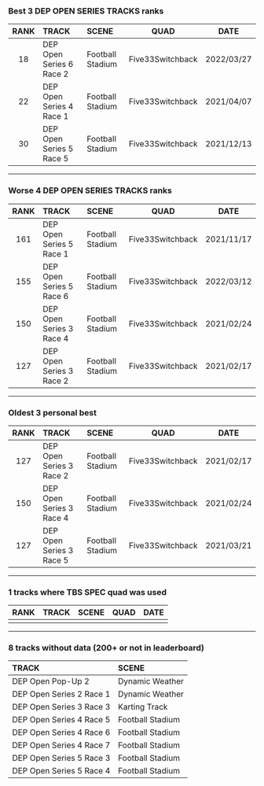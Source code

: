 ### Best 3 DEP OPEN SERIES TRACKS ranks
|RANK|TRACK|SCENE|QUAD|DATE|
|:---:|:---|:---|:---:|:---:|
|18|DEP Open Series 6 Race 2|Football Stadium|Five33Switchback|2022/03/27|
|22|DEP Open Series 4 Race 1|Football Stadium|Five33Switchback|2021/04/07|
|30|DEP Open Series 5 Race 5|Football Stadium|Five33Switchback|2021/12/13|
---
### Worse 4 DEP OPEN SERIES TRACKS ranks
|RANK|TRACK|SCENE|QUAD|DATE|
|:---:|:---|:---|:---:|:---:|
|161|DEP Open Series 5 Race 1|Football Stadium|Five33Switchback|2021/11/17|
|155|DEP Open Series 5 Race 6|Football Stadium|Five33Switchback|2022/03/12|
|150|DEP Open Series 3 Race 4|Football Stadium|Five33Switchback|2021/02/24|
|127|DEP Open Series 3 Race 2|Football Stadium|Five33Switchback|2021/02/17|
---
### Oldest 3 personal best
|RANK|TRACK|SCENE|QUAD|DATE|
|:---:|:---|:---|:---:|:---:|
|127|DEP Open Series 3 Race 2|Football Stadium|Five33Switchback|2021/02/17|
|150|DEP Open Series 3 Race 4|Football Stadium|Five33Switchback|2021/02/24|
|127|DEP Open Series 3 Race 5|Football Stadium|Five33Switchback|2021/03/21|
---
### 1 tracks where TBS SPEC quad was used
|RANK|TRACK|SCENE|QUAD|DATE|
|:---:|:---|:---|:---:|:---:|
||||||
---
### 8 tracks without data (200+ or not in leaderboard)
|TRACK|SCENE|
|:---|:---|
|DEP Open Pop-Up 2|Dynamic Weather|
|DEP Open Series 2 Race 1|Dynamic Weather|
|DEP Open Series 3 Race 3|Karting Track|
|DEP Open Series 4 Race 5|Football Stadium|
|DEP Open Series 4 Race 6|Football Stadium|
|DEP Open Series 4 Race 7|Football Stadium|
|DEP Open Series 5 Race 3|Football Stadium|
|DEP Open Series 5 Race 4|Football Stadium|
